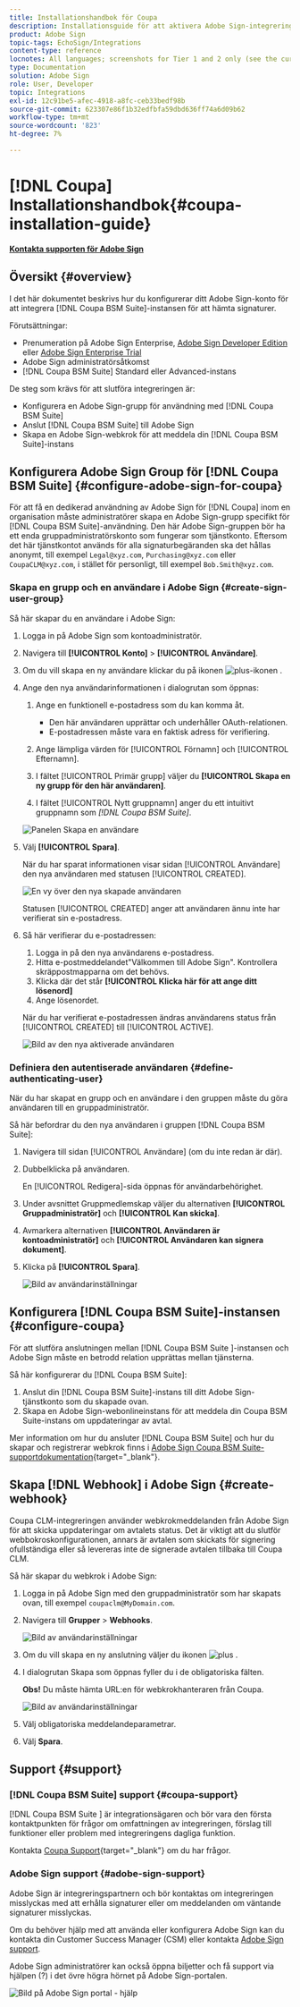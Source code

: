 ```yaml
---
title: Installationshandbok för Coupa
description: Installationsguide för att aktivera Adobe Sign-integrering med Coupa BSM Suite
product: Adobe Sign
topic-tags: EchoSign/Integrations
content-type: reference
locnotes: All languages; screenshots for Tier 1 and 2 only (see the currently published localized page for guidance)
type: Documentation
solution: Adobe Sign
role: User, Developer
topic: Integrations
exl-id: 12c91be5-afec-4918-a8fc-ceb33bedf98b
source-git-commit: 623307e86f1b32edfbfa59dbd636ff74a6d09b62
workflow-type: tm+mt
source-wordcount: '823'
ht-degree: 7%

---
```


# [!DNL Coupa] Installationshandbok{#coupa-installation-guide}

[**Kontakta supporten för Adobe Sign**](https://adobe.com/go/adobesign-support-center_se)

## Översikt {#overview}

I det här dokumentet beskrivs hur du konfigurerar ditt Adobe Sign-konto för att integrera [!DNL Coupa BSM Suite]-instansen för att hämta signaturer.

Förutsättningar:

* Prenumeration på Adobe Sign Enterprise, [Adobe Sign Developer Edition](https://www.adobe.com/sign/developer-form.html) eller [Adobe Sign Enterprise Trial](https://www.adobe.com/sign/business.html)
* Adobe Sign administratörsåtkomst
* [!DNL Coupa BSM Suite] Standard eller Advanced-instans

De steg som krävs för att slutföra integreringen är:

* Konfigurera en Adobe Sign-grupp för användning med [!DNL Coupa BSM Suite]
* Anslut [!DNL Coupa BSM Suite] till Adobe Sign
* Skapa en Adobe Sign-webkrok för att meddela din [!DNL Coupa BSM Suite]-instans

## Konfigurera Adobe Sign Group för [!DNL Coupa BSM Suite] {#configure-adobe-sign-for-coupa}

För att få en dedikerad användning av Adobe Sign för [!DNL Coupa] inom en organisation måste administratörer skapa en Adobe Sign-grupp specifikt för [!DNL Coupa BSM Suite]-användning. Den här Adobe Sign-gruppen bör ha ett enda gruppadministratörskonto som fungerar som tjänstkonto. Eftersom det här tjänstkontot används för alla signaturbegäranden ska det hållas anonymt, till exempel `Legal@xyz.com`, `Purchasing@xyz.com` eller `CoupaCLM@xyz.com`, i stället för personligt, till exempel `Bob.Smith@xyz.com`.

### Skapa en grupp och en användare i Adobe Sign {#create-sign-user-group}

Så här skapar du en användare i Adobe Sign:

1. Logga in på Adobe Sign som kontoadministratör.
1. Navigera till **[!UICONTROL Konto]** > **[!UICONTROL Användare]**.
1. Om du vill skapa en ny användare klickar du på ikonen ![plus-ikonen](images/icon_plus.png) .
1. Ange den nya användarinformationen i dialogrutan som öppnas:

   1. Ange en funktionell e-postadress som du kan komma åt.

      * Den här användaren upprättar och underhåller OAuth-relationen.
      * E-postadressen måste vara en faktisk adress för verifiering.
   1. Ange lämpliga värden för [!UICONTROL Förnamn] och [!UICONTROL Efternamn].
   1. I fältet [!UICONTROL Primär grupp] väljer du **[!UICONTROL Skapa en ny grupp för den här användaren]**.
   1. I fältet [!UICONTROL Nytt gruppnamn] anger du ett intuitivt gruppnamn som *[!DNL Coupa BSM Suite]*.

   ![Panelen Skapa en användare](images/create-user.png)

1. Välj **[!UICONTROL Spara]**.

   När du har sparat informationen visar sidan [!UICONTROL Användare] den nya användaren med statusen [!UICONTROL CREATED].

   ![En vy över den nya skapade användaren](images/post-user-creation.png)

   Statusen [!UICONTROL CREATED] anger att användaren ännu inte har verifierat sin e-postadress.

1. Så här verifierar du e-postadressen:
   1. Logga in på den nya användarens e-postadress.
   2. Hitta e-postmeddelandet&quot;Välkommen till Adobe Sign&quot;. Kontrollera skräppostmapparna om det behövs.
   3. Klicka där det står **[!UICONTROL Klicka här för att ange ditt lösenord]**
   4. Ange lösenordet.

   När du har verifierat e-postadressen ändras användarens status från [!UICONTROL CREATED] till [!UICONTROL ACTIVE].

   ![Bild av den nya aktiverade användaren](images/active-user.png)

### Definiera den autentiserade användaren {#define-authenticating-user}

När du har skapat en grupp och en användare i den gruppen måste du göra användaren till en gruppadministratör.

Så här befordrar du den nya användaren i gruppen [!DNL Coupa BSM Suite]:

1. Navigera till sidan [!UICONTROL Användare] (om du inte redan är där).
2. Dubbelklicka på användaren.

   En [!UICONTROL Redigera]-sida öppnas för användarbehörighet.

3. Under avsnittet Gruppmedlemskap väljer du alternativen **[!UICONTROL Gruppadministratör]** och **[!UICONTROL Kan skicka]**.
4. Avmarkera alternativen **[!UICONTROL Användaren är kontoadministratör]** och **[!UICONTROL Användaren kan signera dokument]**.
5. Klicka på **[!UICONTROL Spara]**.

   ![Bild av användarinställningar](images/user-settings.png)

## Konfigurera [!DNL Coupa BSM Suite]-instansen {#configure-coupa}

För att slutföra anslutningen mellan [!DNL Coupa BSM Suite ]-instansen och Adobe Sign måste en betrodd relation upprättas mellan tjänsterna.

Så här konfigurerar du [!DNL Coupa BSM Suite]:

1. Anslut din [!DNL Coupa BSM Suite]-instans till ditt Adobe Sign-tjänstkonto som du skapade ovan.
1. Skapa en Adobe Sign-webonlineinstans för att meddela din Coupa BSM Suite-instans om uppdateringar av avtal.

Mer information om hur du ansluter [!DNL Coupa BSM Suite] och hur du skapar och registrerar webkrok finns i [Adobe Sign Coupa BSM Suite-supportdokumentation](https://success.coupa.com/Support/Docs/Power_Apps/CLM_Standard/Signing_and_Approvals/Enable_E-Signatures_Through_Adobe_Sign_and_DocuSign){target=&quot;_blank&quot;}.

## Skapa [!DNL Webhook] i Adobe Sign {#create-webhook}

Coupa CLM-integreringen använder webkrokmeddelanden från Adobe Sign för att skicka uppdateringar om avtalets status. Det är viktigt att du slutför webbokroskonfigurationen, annars är avtalen som skickats för signering ofullständiga eller så levereras inte de signerade avtalen tillbaka till Coupa CLM.

Så här skapar du webkrok i Adobe Sign:

1. Logga in på Adobe Sign med den gruppadministratör som har skapats ovan, till exempel `coupaclm@MyDomain.com`.

1. Navigera till **Grupper** > **Webhooks**.

   ![Bild av användarinställningar](images/webhook-login.png)

1. Om du vill skapa en ny anslutning väljer du ikonen ![plus](images/icon_plus.png) .

1. I dialogrutan Skapa som öppnas fyller du i de obligatoriska fälten.

   **Obs!** Du måste hämta URL:en för webkrokhanteraren från Coupa.

   ![Bild av användarinställningar](images/webhook-create.png)

1. Välj obligatoriska meddelandeparametrar.

1. Välj **Spara**.

## Support {#support}

### [!DNL Coupa BSM Suite] support {#coupa-support}

[!DNL Coupa BSM Suite ] är integrationsägaren och bör vara den första kontaktpunkten för frågor om omfattningen av integreringen, förslag till funktioner eller problem med integreringens dagliga funktion.

Kontakta [Coupa Support](https://success.coupa.com/Support/Welcome_to_Coupa_Support){target=&quot;_blank&quot;} om du har frågor.

### Adobe Sign support {#adobe-sign-support}

Adobe Sign är integreringspartnern och bör kontaktas om integreringen misslyckas med att erhålla signaturer eller om meddelanden om väntande signaturer misslyckas.

Om du behöver hjälp med att använda eller konfigurera Adobe Sign kan du kontakta din Customer Success Manager (CSM) eller kontakta [Adobe Sign support](https://adobe.com/go/adobesign-support-center).

Adobe Sign administratörer kan också öppna biljetter och få support via hjälpen (?) i det övre högra hörnet på Adobe Sign-portalen.

![Bild på Adobe Sign portal - hjälp](images/sign-portal-help.png)
